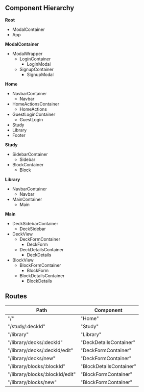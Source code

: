 ## Component Hierarchy

**Root**
 - ModalContainer
 - App

**ModalContainer**
 - ModalWrapper
    * LoginContainer
       + LoginModal
    * SignupContainer
       + SignupModal

**Home**
 - NavbarContainer
    * Navbar
 - HomeActionsContainer
    * HomeActions
 - GuestLoginContainer
    * GuestLogin
 - Study
 - Library
 - Footer

**Study**
 - SidebarContainer
    * Sidebar
 - BlockContainer
    * Block

**Library**
 - NavbarContainer
    * Navbar
 - MainContainer
    * Main

**Main**
 - DeckSidebarContainer
    * DeckSidebar
 - DeckView
    * DeckFormContainer
       + DeckForm
    * DeckDetailsContainer
       + DeckDetails
 - BlockView
    * BlockFormContainer
       + BlockForm
    * BlockDetailsContainer
       + BlockDetails

## Routes

|Path   | Component   |
|-------|-------------|
| "/" | "Home" |
| "/study/:deckId" | "Study" |
| "/library" | "Library" |
| "/library/decks/:deckId" | "DeckDetailsContainer" |
| "/library/decks/:deckId/edit" | "DeckFormContainer" |
| "/library/decks/new" | "DeckFormContainer" |
| "/library/blocks/:blockId" | "BlockDetailsContainer" |
| "/library/blocks/:blockId/edit" | "BlockFormContainer" |
| "/library/blocks/new" | "BlockFormContainer" |
